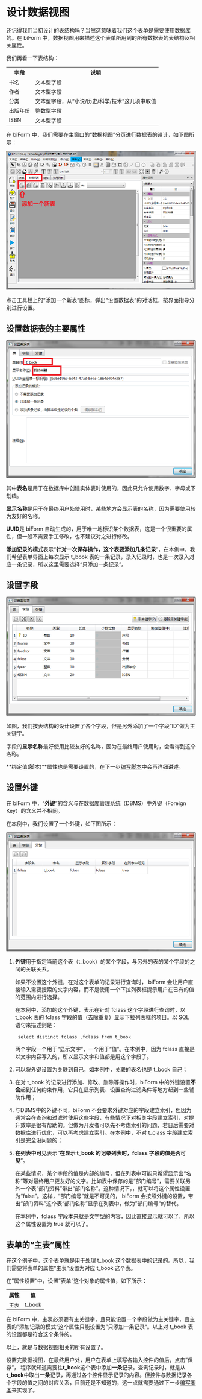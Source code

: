 ﻿# 设计数据视图

还记得我们当初设计的表结构吗？当然这意味着我们这个表单是需要使用数据库的。在 biForm 中，数据视图用来描述这个表单所用到的所有数据表的表结构及相关属性。

我们再看一下表结构：

<table>
	<tr>
		<th>字段</th>
		<th>说明</th>
	</tr>
	<tr>
		<td>书名</td>
		<td>文本型字段</td>
	</tr>
	<tr>
		<td>作者</td>
		<td>文本型字段</td>
	</tr>
	<tr>
		<td>分类</td>
		<td>文本型字段，从“小说/历史/科学/技术”这几项中取值</td>
	</tr>
	<tr>
		<td>出版年份</td>
		<td>整数型字段</td>
	</tr>
	<tr>
		<td>ISBN</td>
		<td>文本型字段</td>
	</tr>
</table>

在 biForm 中，我们需要在主窗口的“数据视图”分页进行数据表的设计，如下图所示：

![数据视图](first_6.png)

点击工具栏上的“添加一个新表”图标，弹出“设置数据表”的对话框，按界面指导分别进行设置。

## 设置数据表的主要属性

![数据表](first_7.png)

其中**表名**是用于在数据库中创建实体表时使用的，因此只允许使用数字、字母或下划线。

**显示名称**是用于在最终用户处使用时，某些地方会显示表的名称，因为需要使用较为友好的名称。

**UUID**是 biForm 自动生成的，用于唯一地标识某个数据表，这是一个很重要的属性，但一般不需要手工修改，也不建议对之进行修改。

**添加记录的模式**表示“**针对一次保存操作，这个表要添加几条记录**”，在本例中，我们希望表单界面上每次显示 t_book 表的一条记录，录入记录时，也是一次录入对应一条记录，所以这里需要选择“只添加一条记录”。

## 设置字段

![字段](first_8.png)

如图，我们按表结构的设计设置了各个字段，但是另外添加了一个字段“ID”做为主关键字。

字段的**显示名称**最好使用比较友好的名称，因为在最终用户使用时，会看得到这个名称。

**绑定值(脚本)**属性也是需要设置的，在下一步[编写脚本](guides/first_form_3)中会再详细讲述。

## 设置外键

在 biForm 中，“**外键**”的含义与在数据库管理系统（DBMS）中外键（Foreign Key）的含义并不相同。

在本例中，我们设置了一个外键，如下图所示：

![外键](first_9.png)

1. **外键**用于指定当前这个表（t_book）的某个字段，与另外的表的某个字段的之间的关联关系。

	如果不设置这个外键，在对这个表单的记录进行查询时， biForm 会让用户直接输入需要搜索的文字内容，而不是使用一个下拉列表框提示用户在已有的值的范围内进行选择。

	在本例中，添加的这个外键，表示在针对 fclass 这个字段进行查询时，以 t_book 表的 fclass 字段的值（去除重复）显示下拉列表框的项目。以 SQL 语句来描述则是：

		select distinct fclass ,fclass from t_book 

	两个字段一个用于“显示文字”，一个用于“值”。在本例中，因为 fclass 直接是以文字内容写入的，所以显示文字和值都是用这个字段了。

2. 可以将外键设置为关联到自己，如本例中，关联的表名也是 t_book 自己；

3. 在对 t_book 的记录进行添加、修改、删除等操作时，biForm 中的外键设置**不会**起到任何约束作用，它只在显示列表、设置查询过滤条件等地方起到一些辅助作用；

4. 与DBMS中的外键不同，biForm 不会要求外键对应的字段建立索引，但因为通常会在查询和过滤时使用这些字段，有些情况下对相关字段建立索引，对提升效率是很有帮助的。但做为开发者可以先不考虑索引的问题，若日后需要对数据库进行优化，可以再考虑建立索引。在本例中，不对 t_class 字段建立索引是完全没问题的；

5. **在列表中可见**表示“**在显示 t_book 的记录列表时，fclass 字段的值是否可见**”。

	在某些情况，某个字段的值是内部的编号，但在列表中可能只希望显示出“名称”等对最终用户更友好的文字。比如表中保存的是“部门编号”，需要关联另外一个表“部门资料”带出“部门名称”。这种情况下，，就可以将这个属性设置为“false”。这样，“部门编号”就是不可见的， biForm 会按照外键的设置，带出“部门资料”这个表“部门名称”显示在列表中，做为”部门编号“的替代。

	在本例中，fclass 字段本来就是文字型的内容，因此直接显示就可以了，所以这个属性设置为 true 就可以了。

## 表单的“主表”属性

在这个例子中，这个表单就是用于处理 t_book 这个数据表中的记录的。所以，我们需要将表单的属性“主表”设置为对应 t_book 这个表。

在”属性设置“中，设置”表单“这个对象的属性值，如下所示：

<table>
	<tr>
		<th>属性</th>
		<th>值</th>
	</tr>
	<tr>
		<td>主表</td>
		<td>t_book</td>
	</tr>
</table>

在 biForm 中，主表必须要有主关键字，且只能设置一个字段做为主关键字，且主表的”添加记录的模式“这个属性只能设置为”只添加一条记录“。以上对 t_book 表的设置都是符合这个条件的。

以上，就是与数据视图相关的所有设置了。

设置完数据视图，在最终用户处，用户在表单上填写各输入控件的值后，点击”保存“， 程序就知道需要往**t_book**这个表中添加**一条**记录。查询记录时，就是从**t_book**中取出**一条**记录，再通过各个控件显示记录的内容。但控件与数据记录各个字段的值之间的对应关系，目前还是不知道的，这一点就需要通过下一步[编写脚本](guides/first_form_3)来实现了。









